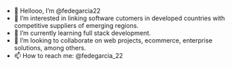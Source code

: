 - 👋 Hellooo, I’m @fedegarcia22
- 👀 I’m interested in linking software cutomers in developed countries with competitive suppliers of emerging regions.
- 🌱 I’m currently learning full stack development.
- 💞️ I’m looking to collaborate on web projects, ecommerce, enterprise solutions, among others.
- 📫 How to reach me: @fedegarcia_22

<!---
fedegarcia22/fedegarcia22 is a ✨ special ✨ repository because its `README.md` (this file) appears on your GitHub profile.
You can click the Preview link to take a look at your changes.
--->
